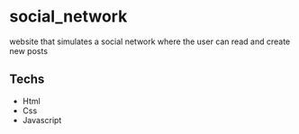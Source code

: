 # social_network
website that simulates a social network where the user can read and create new posts

## Techs
- Html
- Css
- Javascript
